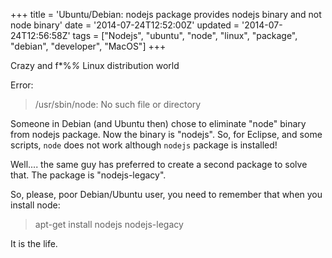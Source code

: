 +++
title = 'Ubuntu/Debian: nodejs package provides nodejs binary and not node binary'
date = '2014-07-24T12:52:00Z'
updated = '2014-07-24T12:56:58Z'
tags = ["Nodejs", "ubuntu", "node", "linux", "package", "debian", "developer", "MacOS"]
+++

Crazy and f*%*%* Linux distribution world

Error:
> /usr/sbin/node: No such file or directory

Someone in Debian (and Ubuntu then) chose to eliminate "node" binary from nodejs package. Now the binary is "nodejs". So, for Eclipse, and some scripts, `node` does not work although `nodejs` package is installed!

Well.... the same guy has preferred to create a second package to solve that. The package is "nodejs-legacy".

So, please, poor Debian/Ubuntu user, you need to remember that when you install node:
> apt-get install nodejs nodejs-legacy

It is the life.
